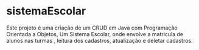 # sistemaEscolar
Este projeto é uma criação de um CRUD em Java com Programação Orientada a Objetos, Um Sistema Escolar, onde envolve a matricula de alunos nas turmas , leitura dos cadastros, atualização e deletar cadastros.
